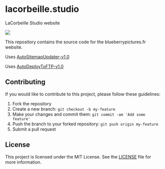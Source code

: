 # lacorbeille.studio
LaCorbeille Studio website

<a href="https://skillicons.dev">
    <img src="https://skillicons.dev/icons?i=html,css,php,mysql,js,svg,git,github,githubactions,vscode"/>
</a>

This repository contains the source code for the blueberrypictures.fr website.

Uses [AutoSitemapUpdater-v1.0](https://github.com/YoruKiwi/AutoSitemapUpdater)

Uses [AutoDeployToFTP-v1.0](https://github.com/YoruKiwi/AutoDeployToFTP)

## Contributing

If you would like to contribute to this project, please follow these guidelines:

1. Fork the repository
2. Create a new branch: `git checkout -b my-feature`
3. Make your changes and commit them: `git commit -am 'Add some feature'`
4. Push the branch to your forked repository: `git push origin my-feature`
5. Submit a pull request

## License

This project is licensed under the MIT License. See the [LICENSE](LICENSE) file for more information.